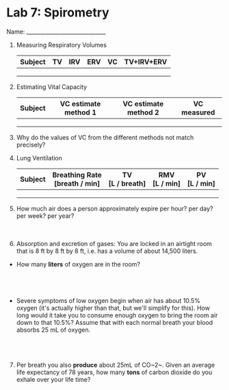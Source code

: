 # Lab 7: Spirometry

Name: _____________________________

1. Measuring Respiratory Volumes

   | Subject | TV   | IRV  | ERV  | VC   | TV+IRV+ERV |
   | ------- | ---- | ---- | ---- | ---- | ---------- |
   |         |      |      |      |      |            |
   |         |      |      |      |      |            |
   |         |      |      |      |      |            |

2. Estimating Vital Capacity

   | Subject | VC estimate method 1 | VC estimate method 2 | VC measured |
   | ------- | -------------------- | -------------------- | ----------- |
   |         |                      |                      |             |
   |         |                      |                      |             |
   |         |                      |                      |             |

3. Why do the values of VC from the different methods not match precisely?

4. Lung Ventilation

   | Subject | Breathing Rate<br />[breath / min] | TV<br />[L / breath] | RMV<br />[L / min] | PV<br />[L / min] |
   | ------- | ---------------------------------- | -------------------- | ------------------ | ----------------- |
   |         |                                    |                      |                    |                   |
   |         |                                    |                      |                    |                   |
   |         |                                    |                      |                    |                   |

1. How much air does a person approximately expire per hour? per day? per week? per year?  
&nbsp;  
&nbsp;  
2. Absorption and excretion of gases: You are locked in an airtight room that is 8 ft by 8 ft by 8 ft, i.e. has a volume of about 14,500 liters.

+ How many **liters** of oxygen are in the room?  
&nbsp;  
&nbsp;  
&nbsp;  
&nbsp;  
+ Severe symptoms of low oxygen begin when air has about 10.5% oxygen (it's actually higher than that, but we'll simplify for this). How long would it take you to consume enough oxygen to bring the room air down to that 10.5%? Assume that with each normal breath your blood absorbs 25 mL of oxygen. 
&nbsp;  
&nbsp;  
&nbsp;  
&nbsp;

7. Per breath you also **produce** about 25mL of CO~2~. Given an average life expectancy of 78 years, how many **tons** of carbon dioxide do you exhale over your life time?